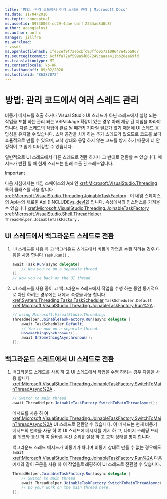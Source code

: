 ```yaml
---
title: '방법: 관리 코드에서 여러 스레드 관리 | Microsoft Docs'
ms.date: 11/04/2016
ms.topic: conceptual
ms.assetid: 59730063-cc29-4dae-baff-2234ad8d0c8f
author: acangialosi
ms.author: anthc
manager: jillfra
ms.workload:
- vssdk
ms.openlocfilehash: 1fe5cef9f7aebcbfc93ffd057a109647e45b5967
ms.sourcegitcommit: 6cfffa72af599a9d667249caaaa411bb28ea69fd
ms.translationtype: MT
ms.contentlocale: ko-KR
ms.lasthandoff: 09/02/2020
ms.locfileid: "86387072"
---
```

# <a name="how-to-manage-multiple-threads-in-managed-code"></a>방법: 관리 코드에서 여러 스레드 관리
비동기 메서드를 호출 하거나 Visual Studio UI 스레드가 아닌 스레드에서 실행 되는 작업을 포함 하는 관리 되는 VSPackage 확장이 있는 경우 아래 제공 된 지침을 따라야 합니다. 다른 스레드의 작업이 완료 될 때까지 기다릴 필요가 없기 때문에 UI 스레드 응답성을 유지할 수 있습니다. 스택 공간을 차지 하는 추가 스레드가 없으므로 코드를 보다 효율적으로 만들 수 있으며, 교착 상태와 응답 하지 않는 코드를 방지 하기 때문에 더 안정적이 고 쉽게 디버깅할 수 있습니다.

 일반적으로 UI 스레드에서 다른 스레드로 전환 하거나 그 반대로 전환할 수 있습니다. 메서드가 반환 될 때 현재 스레드는 원래 호출 된 스레드입니다.

> [!IMPORTANT]
> 다음 지침에서는 네임 스페이스의 Api 인 <xref:Microsoft.VisualStudio.Threading> 특히 클래스를 사용 합니다 <xref:Microsoft.VisualStudio.Threading.JoinableTaskFactory> . 이 네임 스페이스의 Api는의 새로운 Api [!INCLUDE[vs_dev12](../extensibility/includes/vs_dev12_md.md)] 입니다. 속성에서의 인스턴스를 가져올 수 있습니다 <xref:Microsoft.VisualStudio.Threading.JoinableTaskFactory> <xref:Microsoft.VisualStudio.Shell.ThreadHelper> `ThreadHelper.JoinableTaskFactory` .

## <a name="switch-from-the-ui-thread-to-a-background-thread"></a>UI 스레드에서 백그라운드 스레드로 전환

1. UI 스레드를 사용 하 고 백그라운드 스레드에서 비동기 작업을 수행 하려는 경우 다음을 사용 합니다 `Task.Run()` .

    ```csharp
    await Task.Run(async delegate{
        // Now you're on a separate thread.
    });
    // Now you're back on the UI thread.

    ```

2. UI 스레드를 사용 중이 고 백그라운드 스레드에서 작업을 수행 하는 동안 동기적으로 차단 하려는 경우에는 내에서 속성을 사용 합니다 <xref:System.Threading.Tasks.TaskScheduler> `TaskScheduler.Default` <xref:Microsoft.VisualStudio.Threading.JoinableTaskFactory.Run%2A> .

    ```csharp
    // using Microsoft.VisualStudio.Threading;
    ThreadHelper.JoinableTaskFactory.Run(async delegate {
        await TaskScheduler.Default;
        // You're now on a separate thread.
        DoSomethingSynchronous();
        await OrSomethingAsynchronous();
    });
    ```

## <a name="switch-from-a-background-thread-to-the-ui-thread"></a>백그라운드 스레드에서 UI 스레드로 전환

1. 백그라운드 스레드를 사용 하 고 UI 스레드에서 작업을 수행 하려는 경우 다음을 사용 합니다 <xref:Microsoft.VisualStudio.Threading.JoinableTaskFactory.SwitchToMainThreadAsync%2A> .

    ```csharp
    // Switch to main thread
    await ThreadHelper.JoinableTaskFactory.SwitchToMainThreadAsync();
    ```

     메서드를 사용 하 여 <xref:Microsoft.VisualStudio.Threading.JoinableTaskFactory.SwitchToMainThreadAsync%2A> UI 스레드로 전환할 수 있습니다. 이 메서드는 현재 비동기 메서드의 연속을 사용 하 여 UI 스레드에 메시지를 게시 하 고, 나머지 스레딩 프레임 워크와 통신 하 여 올바른 우선 순위를 설정 하 고 교착 상태를 방지 합니다.

     백그라운드 스레드 메서드가 비동기가 아니며 비동기 상태로 만들 수 없는 경우에도 `await` <xref:Microsoft.VisualStudio.Threading.JoinableTaskFactory.Run%2A> 다음 예제와 같이 구문을 사용 하 여 작업을로 래핑하여 UI 스레드로 전환할 수 있습니다.

    ```csharp
    ThreadHelper.JoinableTaskFactory.Run(async delegate {
        // Switch to main thread
        await ThreadHelper.JoinableTaskFactory.SwitchToMainThreadAsync();
        // Do your work on the main thread here.
    });
    ```
